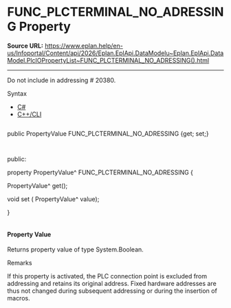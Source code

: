 # FUNC_PLCTERMINAL_NO_ADRESSING Property

**Source URL:** https://www.eplan.help/en-us/Infoportal/Content/api/2026/Eplan.EplApi.DataModelu~Eplan.EplApi.DataModel.PlcIOPropertyList~FUNC_PLCTERMINAL_NO_ADRESSING().html

---

Do not include in addressing # 20380.

Syntax

- [C#](#i-syntax-CS)
- [C++/CLI](#i-syntax-CPP2005)

```
```
public PropertyValue FUNC_PLCTERMINAL_NO_ADRESSING {get; set;}
```
```

```
```
public:

property PropertyValue^ FUNC_PLCTERMINAL_NO_ADRESSING {

   PropertyValue^ get();

   void set (    PropertyValue^ value);

}
```
```

#### Property Value

Returns property value of type System.Boolean.

Remarks

If this property is activated, the PLC connection point is excluded from addressing and retains its original address. Fixed hardware addresses are thus not changed during subsequent addressing or during the insertion of macros.
